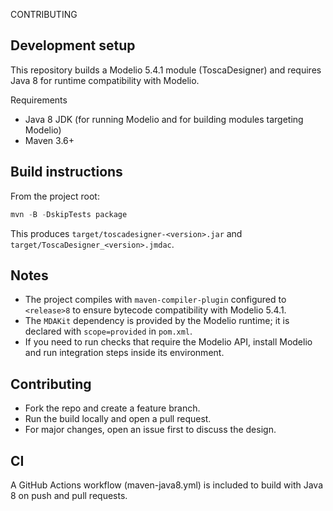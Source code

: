 CONTRIBUTING

Development setup
-----------------
This repository builds a Modelio 5.4.1 module (ToscaDesigner) and requires Java 8 for runtime compatibility with Modelio.

Requirements
- Java 8 JDK (for running Modelio and for building modules targeting Modelio)
- Maven 3.6+

Build instructions
------------------
From the project root:

```powershell
mvn -B -DskipTests package
```

This produces `target/toscadesigner-<version>.jar` and `target/ToscaDesigner_<version>.jmdac`.

Notes
-----
- The project compiles with `maven-compiler-plugin` configured to `<release>8` to ensure bytecode compatibility with Modelio 5.4.1.
- The `MDAKit` dependency is provided by the Modelio runtime; it is declared with `scope=provided` in `pom.xml`.
- If you need to run checks that require the Modelio API, install Modelio and run integration steps inside its environment.

Contributing
------------
- Fork the repo and create a feature branch.
- Run the build locally and open a pull request.
- For major changes, open an issue first to discuss the design.

CI
--
A GitHub Actions workflow (maven-java8.yml) is included to build with Java 8 on push and pull requests.
